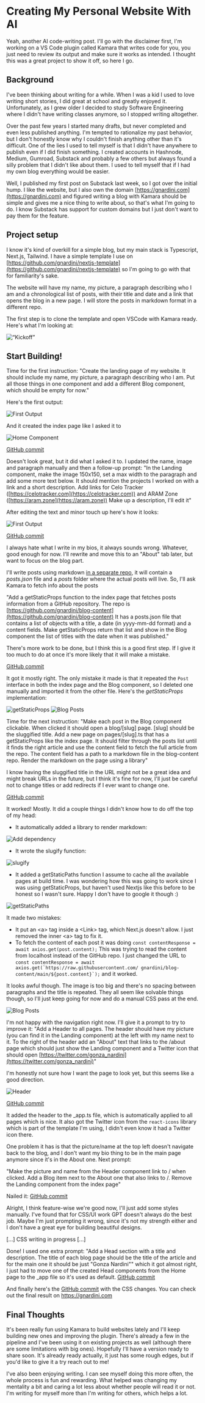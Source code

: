 # Creating My Personal Website With AI

Yeah, another AI code-writing post. I'll go with the disclaimer first, I'm working on a VS Code plugin called Kamara that writes code for you, you just need to review its output and make sure it works as intended. I thought this was a great project to show it off, so here I go.

## Background

I've been thinking about writing for a while. When I was a kid I used to love writing short stories, I did great at school and greatly enjoyed it. Unfortunately, as I grew older I decided to study Software Engineering where I didn't have writing classes anymore, so I stopped writing altogether.

Over the past few years I started many drafts, but never completed and even less published anything. I'm tempted to rationalize my past behavior, but I don't honestly know why I couldn't finish anything other than it's difficult. One of the lies I used to tell myself is that I didn't have anywhere to publish even if I did finish something. I created accounts in Hashnode, Medium, Gumroad, Substack and probably a few others but always found a silly problem that I didn't like about them. I used to tell myself that if I had my own blog everything would be easier.

Well, I published my first post on Substack last week, so I got over the initial hump. I like the website, but I also own the domain [https://gnardini.com](https://gnardini.com) and figured writing a blog with Kamara should be simple and gives me a nice thing to write about, so that's what I'm going to do. I know Substack has support for custom domains but I just don't want to pay them for the feature.


## Project setup

I know it's kind of overkill for a simple blog, but my main stack is Typescript, Next.js, Tailwind. I have a simple template I use on [https://github.com/gnardini/nextjs-template](https://github.com/gnardini/nextjs-template) so I'm going to go with that for familiarity's sake.

The website will have my name, my picture, a paragraph describing who I am and a chronological list of posts, with their title and date and a link that opens the blog in a new page. I will store the posts in markdown format in a different repo.

The first step is to clone the template and open VSCode with Kamara ready. Here's what I'm looking at:

<img src="https://raw.githubusercontent.com/gnardini/blog-content/main/images/personal-website/image10.png" alt=“Kickoff”>


## Start Building!

Time for the first instruction: "Create the landing page of my website. It should include my name, my picture, a paragraph describing who I am. Put all those things in one component and add a different Blog component, which should be empty for now."

Here's the first output:

<img src="https://raw.githubusercontent.com/gnardini/blog-content/main/images/personal-website/image6.png" alt="First Output">

And it created the index page like I asked it to

<img src="https://raw.githubusercontent.com/gnardini/blog-content/main/images/personal-website/image9.png" alt="Home Component">

[GitHub commit](https://github.com/gnardini/blog/commit/a83185dd52aa1914cdcabf6ae9c28fb21a35cc99)

Doesn't look great, but it did what I asked it to. I updated the name, image and paragraph manually and then a follow-up prompt: "In the Landing component, make the image 150x150, set a max width to the paragraph and add some more text below. It should mention the projects I worked on with a link and a short description. Add links for Celo Tracker ([https://celotracker.com](https://celotracker.com)) and ARAM Zone ([https://aram.zone](https://aram.zone)) Make up a description, I'll edit it"

After editing the text and minor touch up here's how it looks:

<img src="https://raw.githubusercontent.com/gnardini/blog-content/main/images/personal-website/image11.png" alt="First Output">

[GitHub commit](https://github.com/gnardini/blog/commit/a91020f8f8954d716eb005767296ea0e14c5f146)

I always hate what I write in my bios, it always sounds wrong. Whatever, good enough for now. I'll rewrite and move this to an "About" tab later, but want to focus on the blog part.

I'll write posts using markdown [in a separate repo](https://github.com/gnardini/blog-content), it will contain a *posts.json* file and a *posts* folder where the actual posts will live. So, I'll ask Kamara to fetch info about the posts

"Add a getStaticProps function to the index page that fetches posts information from a GitHub repository. The repo is [https://github.com/gnardini/blog-content](https://github.com/gnardini/blog-content) It has a posts.json file that contains a list of objects with a title, a date (in yyyy-mm-dd format) and a content fields. Make getStaticProps return that list and show in the Blog component the list of titles with the date when it was published."

There's more work to be done, but I think this is a good first step. If I give it too much to do at once it's more likely that it will make a mistake.

[GitHub commit](https://github.com/gnardini/blog/commit/88cc460dd39f62dbc0cf81bf567b79bfbe6cac38)

It got it mostly right. The only mistake it made is that it repeated the `Post` interface in both the index page and the Blog component, so I deleted one manually and imported it from the other file. Here's the *getStaticProps* implementation:

<img src="https://raw.githubusercontent.com/gnardini/blog-content/main/images/personal-website/image8.png" alt="getStaticProps">
<img src="https://raw.githubusercontent.com/gnardini/blog-content/main/images/personal-website/image4.png" alt="Blog Posts">

Time for the next instruction: "Make each post in the Blog component clickable. When clicked it should open a blog/[slug] page. [slug] should be the sluggified title. Add a new page on pages/[slug].ts that has a getStaticProps like the index page. It should filter through the posts list until it finds the right article and use the content field to fetch the full article from the repo. The content field has a path to a markdown file in the blog-content repo. Render the markdown on the page using a library"

I know having the sluggified title in the URL might not be a great idea and might break URLs in the future, but I think it's fine for now, I'll just be careful not to change titles or add redirects if I ever want to change one.

[GitHub commit](https://github.com/gnardini/blog/commit/66a166f77dc90ae4dbacf6e0503377eb2c9b3960)

It worked! Mostly. It did a couple things I didn't know how to do off the top of my head:

* It automatically added a library to render markdown:

<img src="https://raw.githubusercontent.com/gnardini/blog-content/main/images/personal-website/image1.png" alt="Add dependency">

* It wrote the slugify function:

<img src="https://raw.githubusercontent.com/gnardini/blog-content/main/images/personal-website/image5.png" alt="slugify">

* It added a getStaticPaths function I assume to cache all the available pages at build time. I was wondering how this was going to work since I was using getStaticProps, but haven't used Nextjs like this before to be honest so I wasn't sure. Happy I don't have to google it though :) 

<img src="https://raw.githubusercontent.com/gnardini/blog-content/main/images/personal-website/image3.png" alt="getStaticPaths">

It made two mistakes:

* It put an &lt;a> tag inside a &lt;Link> tag, which Next.js doesn't allow. I just removed the inner &lt;a> tag to fix it.
* To fetch the content of each post it was doing `const contentResponse = await axios.get(post.content);` This was trying to read the content from localhost instead of the GitHub repo. I just changed the URL to ```const contentResponse = await axios.get(`https://raw.githubusercontent.com/ gnardini/blog-content/main/${post.content}`);``` and it worked.

It looks awful though. The image is too big and there's no spacing between paragraphs and the title is repeated. They all seem like solvable things though, so I'll just keep going for now and do a manual CSS pass at the end.

<img src="https://raw.githubusercontent.com/gnardini/blog-content/main/images/personal-website/image2.png" alt="Blog Posts">

I'm not happy with the navigation right now. I'll give it a prompt to try to improve it: "Add a Header to all pages. The header should have my picture (you can find it in the Landing component) at the left with my name next to it. To the right of the header add an "About" text that links to the /about page which should just show the Landing component and a Twitter icon that should open [https://twitter.com/gonza_nardini](https://twitter.com/gonza_nardini)"

I'm honestly not sure how I want the page to look yet, but this seems like a good direction.

<img src="https://raw.githubusercontent.com/gnardini/blog-content/main/images/personal-website/image7.png" alt="Header">

[GitHub commit](https://github.com/gnardini/blog/commit/15cbe7ed742c06bef8e362392bde69346938fc6e)

It added the header to the _app.ts file, which is automatically applied to all pages which is nice. It also got the Twitter icon from the `react-icons` library which is part of the template I'm using, I didn't even know it had a Twitter icon there.

One problem it has is that the picture/name at the top left doesn't navigate back to the blog, and I don't want my bio thing to be in the main page anymore since it's in the About one. Next prompt:

"Make the picture and name from the Header component link to / when clicked. Add a Blog item next to the About one that also links to /. Remove the Landing component from the index page"

Nailed it: [GitHub commit](https://github.com/gnardini/blog/commit/f5c021188579d448f02b2c74a9e6be6f420e056a)

Alright, I think feature-wise we're good now, I'll just add some styles manually. I've found that for CSS/UI work GPT doesn't always do the best job. Maybe I'm just prompting it wrong, since it's not my strength either and I don't have a great eye for building beautiful designs.

[...] CSS writing in progress [...]

Done! I used one extra prompt: "Add a Head section with a title and description. The title of each blog page should be the title of the article and for the main one it should be just "Gonza Nardini"" which it got almost right, I just had to move one of the created Head components from the Home page to the _app file so it's used as default. [GitHub commit](https://github.com/gnardini/blog/commit/5e7509c223dcd92a47fcf49804ca85bc2e6fa428)

And finally here's the [GitHub commit](https://github.com/gnardini/blog/commit/56a8e6f3d47ffd56b6c750f08de350f539c38ad4) with the CSS changes. You can check out the final result on https://gnardini.com 

## Final Thoughts

It's been really fun using Kamara to build websites lately and I'll keep building new ones and improving the plugin. There's already a few in the pipeline and I've been using it on existing projects as well (although there are some limitations with big ones). Hopefully I'll have a version ready to share soon. It's already ready actually, it just has some rough edges, but if you'd like to give it a try reach out to me!

I've also been enjoying writing. I can see myself doing this more often, the whole process is fun and rewarding. What helped was changing my mentality a bit and caring a lot less about whether people will read it or not. I'm writing for myself more than I'm writing for others, which helps a lot.
